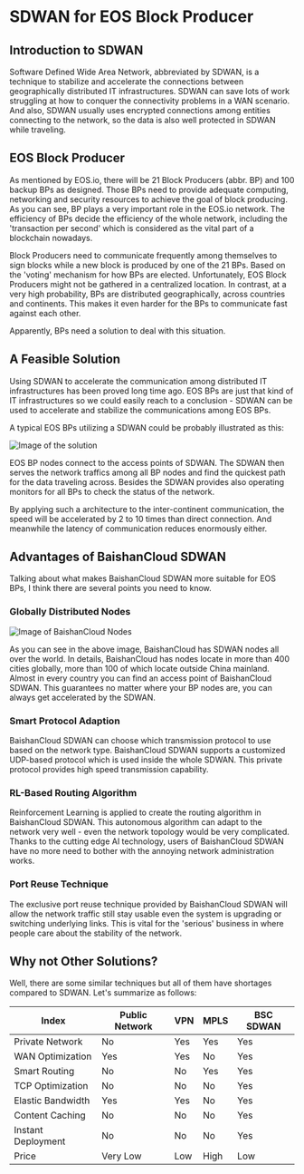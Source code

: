 # SDWAN for EOS Block Producer

## Introduction to SDWAN

Software Defined Wide Area Network, abbreviated by SDWAN, is a technique to stabilize and accelerate the connections between geographically distributed IT infrastructures. SDWAN can save lots of work struggling at how to conquer the connectivity problems in a WAN scenario. And also, SDWAN usually uses encrypted connections among entities connecting to the network, so the data is also well protected in SDWAN while traveling.

## EOS Block Producer

As mentioned by EOS.io, there will be 21 Block Producers (abbr. BP) and 100 backup BPs as designed. Those BPs need to provide adequate computing, networking and security resources to achieve the goal of block producing. As you can see, BP plays a very important role in the EOS.io network. The efficiency of BPs decide the efficiency of the whole network, including the 'transaction per second' which is considered as the vital part of a blockchain nowadays.

Block Producers need to communicate frequently among themselves to sign blocks while a new block is produced by one of the 21 BPs. Based on the 'voting' mechanism for how BPs are elected. Unfortunately, EOS Block Producers might not be gathered in a centralized location. In contrast, at a very high probability, BPs are distributed geographically, across countries and continents. This makes it even harder for the BPs to communicate fast against each other.

Apparently, BPs need a solution to deal with this situation.

## A Feasible Solution

Using SDWAN to accelerate the communication among distributed IT infrastructures has been proved long time ago. EOS BPs are just that kind of IT infrastructures so we could easily reach to a conclusion - SDWAN can be used to accelerate and stabilize the communications among EOS BPs.

A typical EOS BPs utilizing a SDWAN could be probably illustrated as this:

![Image of the solution](https://github.com/)

EOS BP nodes connect to the access points of SDWAN. The SDWAN then serves the network traffics among all BP nodes and find the quickest path for the data traveling across. Besides the SDWAN provides also operating monitors for all BPs to check the status of the network.

By applying such a architecture to the inter-continent communication, the speed will be accelerated by 2 to 10 times than direct connection. And meanwhile the latency of communication reduces enormously either.

## Advantages of BaishanCloud SDWAN

Talking about what makes BaishanCloud SDWAN more suitable for EOS BPs, I think there are several points you need to know.

### Globally Distributed Nodes

![Image of BaishanCloud Nodes]()

As you can see in the above image, BaishanCloud has SDWAN nodes all over the world. In details, BaishanCloud has nodes locate in more than 400 cities globally, more than 100 of which locate outside China mainland. Almost in every country you can find an access point of BaishanCloud SDWAN. This guarantees no matter where your BP nodes are, you can always get accelerated by the SDWAN.

### Smart Protocol Adaption

BaishanCloud SDWAN can choose which transmission protocol to use based on the network type. BaishanCloud SDWAN supports a customized UDP-based protocol which is used inside the whole SDWAN. This private protocol provides high speed transmission capability.

### RL-Based Routing Algorithm

Reinforcement Learning is applied to create the routing algorithm in BaishanCloud SDWAN. This autonomous algorithm can adapt to the network very well - even the network topology would be very complicated. Thanks to the cutting edge AI technology, users of BaishanCloud SDWAN have no more need to bother with the annoying network administration works.

### Port Reuse Technique

The exclusive port reuse technique provided by BaishanCloud SDWAN will allow the network traffic still stay usable even the system is upgrading or switching underlying links. This is vital for the 'serious' business in where people care about the stability of the network.

## Why not Other Solutions?

Well, there are some similar techniques but all of them have shortages compared to SDWAN. Let's summarize as follows:

Index | Public Network | VPN | MPLS | BSC SDWAN
------|----------------|-----|------|-----------
Private Network|No|Yes|Yes|Yes
WAN Optimization|Yes|Yes|No|Yes
Smart Routing|No|No|Yes|Yes
TCP Optimization|No|No|No|Yes
Elastic Bandwidth|Yes|Yes|No|Yes
Content Caching|No|No|No|Yes
Instant Deployment|No|No|No|Yes
Price|Very Low|Low|High|Low